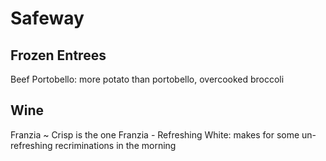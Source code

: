 Safeway
===

## Frozen Entrees

Beef Portobello: more potato than portobello, overcooked broccoli

## Wine

Franzia ~ Crisp is the one
Franzia - Refreshing White: makes for some un-refreshing recriminations in the morning